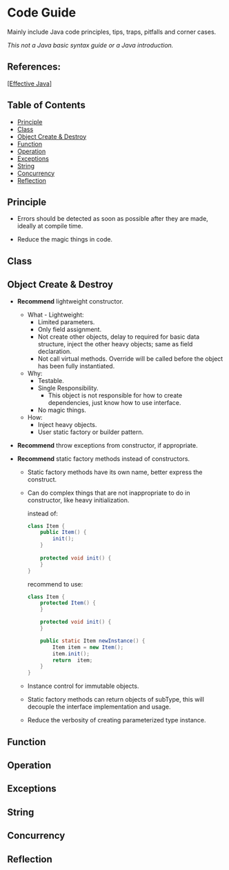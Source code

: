 # Code Guide

Mainly include Java code principles, tips, traps, pitfalls and corner cases.

*This not a Java basic syntax guide or a Java introduction.*

## References:

[[Effective Java]](http://book.douban.com/subject/1246129/)

## Table of Contents

* [Principle](#principle)
* [Class](#class)
* [Object Create & Destroy](#object-create--destroy)
* [Function](#function)
* [Operation](#operation)
* [Exceptions](#exceptions)
* [String](#string)
* [Concurrency](#concurrency)
* [Reflection](#reflection)

## Principle

* Errors should be detected as soon as possible after they are made, ideally at compile time.
 
* Reduce the magic things in code.

## Class

## Object Create & Destroy

* **Recommend** lightweight constructor.
	* What - Lightweight:
		* Limited parameters.
		* Only field assignment.
		* Not create other objects, delay to required for basic data structure, inject the other heavy objects; same as field declaration.
		* Not call virtual methods. Override will be called before the object has been fully instantiated.
	* Why:
		* Testable.
		* Single Responsibility.
			* This object is not responsible for how to create dependencies, just know how to use interface.
		* No magic things.
	* How:
		* Inject heavy objects.
		* User static factory or builder pattern.
		 
* **Recommend** throw exceptions from constructor, if appropriate.

* **Recommend** static factory methods instead of constructors.
	* Static factory methods have its own name, better express the construct.
	* Can do complex things that are not inappropriate to do in constructor, like heavy initialization.
		
		instead of:
		
		```Java
		class Item {
		    public Item() {
		        init();
		    }
		    
		    protected void init() {
		    }      
		}
		```

		recommend to use:
			
		```Java
		class Item {
		    protected Item() {
		    }
		
		    protected void init() {
		    }
		
		    public static Item newInstance() {
		        Item item = new Item();
		        item.init();
		        return  item;
		    }
		}
		```

	* Instance control for immutable objects.
	* Static factory methods can return objects of subType, this will decouple the interface implementation and usage.
	* Reduce the verbosity of creating parameterized type instance.

## Function

## Operation

## Exceptions

## String

## Concurrency

## Reflection
